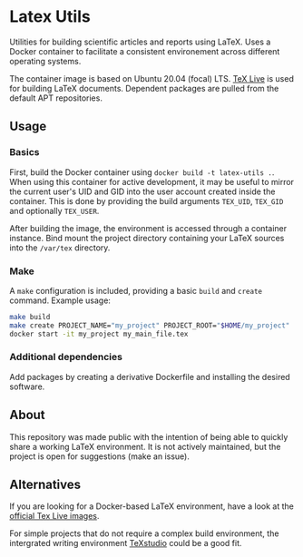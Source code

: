 # Latex Utils
Utilities for building scientific articles and reports using LaTeX. Uses a Docker container to facilitate a consistent environement across different operating systems.

The container image is based on Ubuntu 20.04 (focal) LTS. [TeX Live](https://www.tug.org/texlive/) is used for building LaTeX documents. Dependent packages are pulled from the default APT repositories.

## Usage
### Basics
First, build the Docker container using `docker build -t latex-utils .`. When using this container for active development, it may be useful to mirror the current user's UID and GID into the user account created inside the container. This is done by providing the build arguments `TEX_UID`, `TEX_GID` and optionally `TEX_USER`. 

After building the image, the environment is accessed through a container instance. Bind mount the project directory containing your LaTeX sources into the `/var/tex` directory.

### Make
A `make` configuration is included, providing a basic `build` and `create` command. Example usage:
```bash
make build
make create PROJECT_NAME="my_project" PROJECT_ROOT="$HOME/my_project"
docker start -it my_project my_main_file.tex
```

### Additional dependencies
Add packages by creating a derivative Dockerfile and installing the desired software.

## About
This repository was made public with the intention of being able to quickly share a working LaTeX environment. It is not actively maintained, but the project is open for suggestions (make an issue).

## Alternatives
If you are looking for a Docker-based LaTeX environment, have a look at the [official Tex Live images](https://hub.docker.com/r/texlive/texlive).

For simple projects that do not require a complex build environment, the intergrated writing environment [TeXstudio](https://www.texstudio.org/) could be a good fit.
